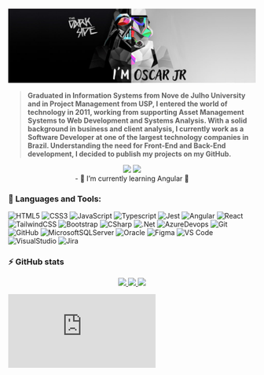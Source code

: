 ![](https://github.com/oscarlojr/oscarlojr/blob/main/assets/darksideOscarJr.png)
> <b>Graduated in Information Systems from Nove de Julho University and in Project Management from USP, I entered the world of technology in 2011, working from supporting Asset Management Systems to Web Development and Systems Analysis. With a solid background in business and client analysis, I currently work as a Software Developer at one of the largest technology companies in Brazil. Understanding the need for Front-End and Back-End development, I decided to publish my projects on my GitHub.</b>
<div id="badges" align = "center">
	<a href="https://www.linkedin.com/in/oscarlojr/" target="_blank"><img src="https://img.shields.io/badge/-LinkedIn-%230077B5?style=for-the-badge&logo=linkedin&logoColor=white" target="_blank"></a> 
	<a href="mailto:oscarlojr@gmail.com" target="_blank"><img src="https://img.shields.io/badge/-Gmail-white?style=for-the-badge&logo=Gmail&Color=black" target="_blank"></a> 
</div>

<div align = "center">
- 🔰 I’m currently learning Angular 🌱
</div>

### 📌 Languages and Tools:
![HTML5](https://img.shields.io/badge/html5-%23E34F26.svg?style=for-the-badge&logo=html5&logoColor=white)
![CSS3](https://img.shields.io/badge/css3-%231572B6.svg?style=for-the-badge&logo=css3&logoColor=white)
![JavaScript](https://img.shields.io/badge/javascript-%23323330.svg?style=for-the-badge&logo=javascript&logoColor=%23F7DF1E)
![Typescript](https://img.shields.io/badge/TypeScript-007ACC?style=for-the-badge&logo=typescript&logoColor=white)
![Jest](https://img.shields.io/badge/Jest-323330?style=for-the-badge&logo=Jest&logoColor=white)
![Angular](https://img.shields.io/badge/Angular-DD0031?style=for-the-badge&logo=angular&logoColor=white)
![React](https://img.shields.io/badge/React-20232A?style=for-the-badge&logo=react&logoColor=61DAFB)
![TailwindCSS](https://img.shields.io/badge/Tailwind_CSS-38B2AC?style=for-the-badge&logo=tailwind-css&logoColor=white)
![Bootstrap](https://img.shields.io/badge/Bootstrap-563D7C?style=for-the-badge&logo=bootstrap&logoColor=white)
![CSharp](https://img.shields.io/badge/C%23-239120?style=for-the-badge&logo=c-sharp&logoColor=white)
![.Net](https://img.shields.io/badge/.NET-5C2D91?style=for-the-badge&logo=.net&logoColor=white)
![AzureDevops](https://img.shields.io/badge/Azure_DevOps-0078D7?style=for-the-badge&logo=azure-devops&logoColor=white)
![Git](https://img.shields.io/badge/git-%23F05033.svg?style=for-the-badge&logo=git&logoColor=white)
![GitHub](https://img.shields.io/badge/github-%23121011.svg?style=for-the-badge&logo=github&logoColor=white)
![MicrosoftSQLServer](https://img.shields.io/badge/Microsoft%20SQL%20Server-CC2927?style=for-the-badge&logo=microsoft%20sql%20server&logoColor=white)
![Oracle](https://img.shields.io/badge/Oracle-F80000?style=for-the-badge&logo=Oracle&logoColor=white)
![Figma](https://img.shields.io/badge/Figma-F24E1E?style=for-the-badge&logo=figma&logoColor=white)
![VS Code](https://img.shields.io/badge/VS%20Code-0078d7.svg?style=for-the-badge&logo=visual-studio-code&logoColor=white)
![VisualStudio](https://img.shields.io/badge/Visual_Studio-5C2D91?style=for-the-badge&logo=visual%20studio&logoColor=white)
![Jira](https://img.shields.io/badge/Jira-0052CC?style=for-the-badge&logo=Jira&logoColor=white)

### ⚡ GitHub stats
<div align="center"> 
  <a href="https://github.com/oscarlojr">
	  <img height="180em" src="https://github-readme-stats.vercel.app/api?username=oscarlojr&show_icons=true&theme=apprentice&include_all_commits=true"/>
	  <img height="180em" src="https://github-readme-stats.vercel.app/api/top-langs/?username=oscarlojr&layout=compact&langs_count=7&theme=apprentice"/>
		<img height="180em" src="https://github-readme-streak-stats.herokuapp.com?user=oscarlojr&theme=icegray"/>
  </a>
</div>

![](https://github.com/oscarlojr/oscarlojr/blob/main/assets/darksideWaves.json)